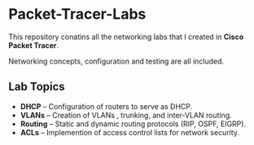 # Packet-Tracer-Labs

This repository conatins all the networking labs that I created in **Cisco Packet Tracer**.  

Networking concepts, configuration and testing are all included.


## Lab Topics
- **DHCP** – Configuration of routers to serve as DHCP.
- **VLANs** – Creation of VLANs , trunking, and inter-VLAN routing.    
- **Routing** – Static and dynamic routing protocols (RIP, OSPF, EIGRP).  
- **ACLs** – Implemention of access control lists for network security.  

